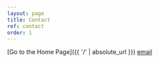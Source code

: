 ```yaml
---
layout: page
title: Contact
ref: contact
order: 1
---
```



[Go to the Home Page]({{ '/' | absolute_url }})
[email](15652628678@163.com)
